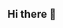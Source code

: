 ## Hi there 👋

<!--
**ArnavMohan65/ArnavMohan65** is a ✨ _special_ ✨ repository because its `README.md` (this file) appears on your GitHub profile.

Here are some ideas to get you started:

https://tenor.com/btIQP.gif

- 🔭 I’m currently working on ...
- 🌱 I’m currently learning ...
- 👯 I’m looking to collaborate on ...
- 🤔 I’m looking for help with ...
- 💬 Ask me about ...
- 📫 How to reach me: ...
- 😄 Pronouns: ...
- ⚡ Fun fact: ...
-->

